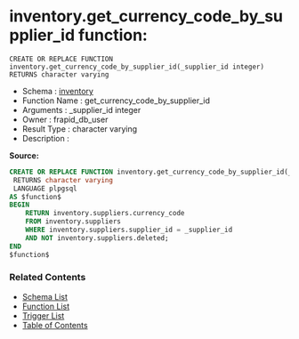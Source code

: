 # inventory.get_currency_code_by_supplier_id function:

```plpgsql
CREATE OR REPLACE FUNCTION inventory.get_currency_code_by_supplier_id(_supplier_id integer)
RETURNS character varying
```
* Schema : [inventory](../../schemas/inventory.md)
* Function Name : get_currency_code_by_supplier_id
* Arguments : _supplier_id integer
* Owner : frapid_db_user
* Result Type : character varying
* Description : 


**Source:**
```sql
CREATE OR REPLACE FUNCTION inventory.get_currency_code_by_supplier_id(_supplier_id integer)
 RETURNS character varying
 LANGUAGE plpgsql
AS $function$
BEGIN
    RETURN inventory.suppliers.currency_code
    FROM inventory.suppliers
    WHERE inventory.suppliers.supplier_id = _supplier_id
    AND NOT inventory.suppliers.deleted;
END
$function$

```

### Related Contents
* [Schema List](../../schemas.md)
* [Function List](../../functions.md)
* [Trigger List](../../triggers.md)
* [Table of Contents](../../README.md)

